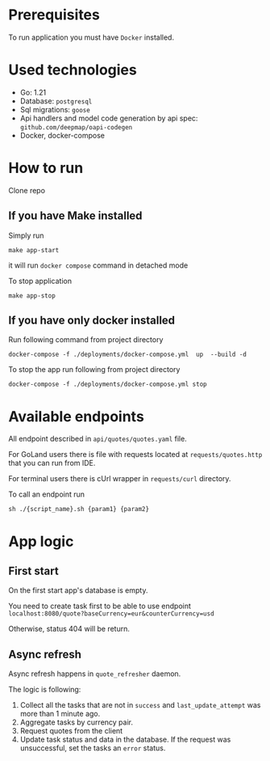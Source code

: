 # Prerequisites

To run application you must have `Docker` installed.

# Used technologies

- Go: 1.21
- Database: `postgresql`
- Sql migrations: `goose`
- Api handlers and model code generation by api spec: `github.com/deepmap/oapi-codegen`
- Docker, docker-compose

# How to run

Clone repo

## If you have Make installed
Simply run

```shell
make app-start
```

it will run `docker compose` command in detached mode

To stop application

```shell
make app-stop
```

## If you have only docker installed

Run following command from project directory

```shell
docker-compose -f ./deployments/docker-compose.yml  up  --build -d
```

To stop the app run following from project directory

```shell
docker-compose -f ./deployments/docker-compose.yml stop 
```

# Available endpoints

All endpoint described in `api/quotes/quotes.yaml` file.

For GoLand users there is file with requests located at `requests/quotes.http` that you can run from IDE.

For terminal users there is cUrl wrapper in `requests/curl` directory.

To call an endpoint run

```
sh ./{script_name}.sh {param1} {param2}
```

# App logic

## First start

On the first start app's database is empty.

You need to create task first to be able to use endpoint `localhost:8080/quote?baseCurrency=eur&counterCurrency=usd`

Otherwise, status 404 will be return.

## Async refresh
Async refresh happens in `quote_refresher` daemon.

The logic is following:

1. Collect all the tasks that are not in `success` and `last_update_attempt` was more than 1 minute ago.
2. Aggregate tasks by currency pair.
3. Request quotes from the client
4. Update task status and data in the database. If the request was unsuccessful, set the tasks an `error` status.









